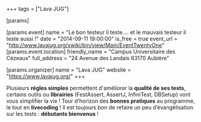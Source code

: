 +++
tags = ["Lava JUG"]

[params]

[params.event]
name = "Le bon testeur il teste.... et le mauvais testeur il teste aussi !"
date = "2014-09-11 19:00:00"
is_free = true
event_url = "http://www.lavajug.org/xwiki/bin/view/Main/EventTwentyOne"
[params.event.location]
friendly_name = "Campus Universitaire des Cézeaux"
full_address = "24 Avenue des Landais 63170 Aubière"

[params.organizer]
name = "Lava JUG"
website = "https://www.lavajug.org/"
+++

Plusieurs **règles simples** permettent d'améliorer la **qualité de ses tests**, certains outils ou **librairies** (FestAssert, AssertJ, InfiniTest, DBSetup) vont vous simplifier la vie ! Tour d’horizon des **bonnes pratiques** au programme, le tout en **livecoding** ! Il est toujours bon de refaire un peu d’évangélisation sur les tests &#58; **débutants bienvenus** !